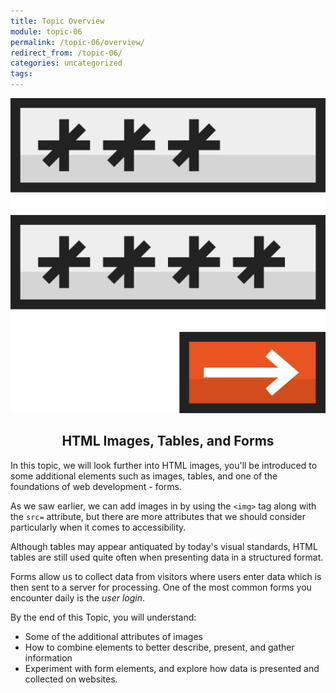```yaml
---
title: Topic Overview
module: topic-06
permalink: /topic-06/overview/
redirect_from: /topic-06/
categories: uncategorized
tags:
---
```


<div class="section-title">
  <img src="../img/assignment-06.svg" alt="" title="Assignment 6: Forms" />
  <h2 style="text-align: center;">HTML Images, Tables, and Forms</h2>
</div>


In this topic, we will look further into HTML images, you'll be introduced to some additional elements such as images, tables, and one of the foundations of web development - forms.

As we saw earlier, we can add images in by using the `<img>` tag along with the `src=` attribute, but there are more attributes that we should consider particularly when it comes to accessibility.

Although tables may appear antiquated by today's visual standards, HTML tables are still used quite often when presenting data in a structured format. 

Forms allow us to collect data from visitors where users enter data which is then sent to a server for processing. One of the most common forms you encounter daily is the _user login_.


By the end of this Topic, you will understand:
<ul class="pros-and-cons">
<li class="icon-pro">Some of the additional attributes of images</li>
  <li class="icon-pro">How to combine elements to better describe, present, and gather information</li>
  <li class="icon-pro">Experiment with form elements, and explore how data is presented and collected on websites.</li>
</ul>
